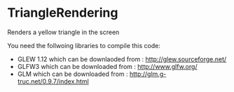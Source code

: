 # TriangleRendering

Renders a yellow triangle in the screen

You need the follwoing libraries to compile this code:

* GLEW 1.12 which can be downlaoded from : http://glew.sourceforge.net/
* GLFW3 which can be downloaded from : http://www.glfw.org/
* GLM which can be downloaded from : http://glm.g-truc.net/0.9.7/index.html
